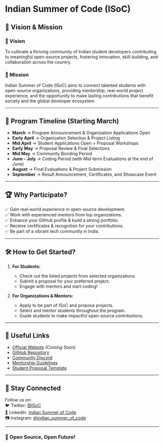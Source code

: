 # Indian Summer of Code (ISoC)

## 🌟 Vision & Mission

### 🎯 Vision
To cultivate a thriving community of Indian student developers contributing to meaningful open-source projects, fostering innovation, skill-building, and collaboration across the country.

### 🚀 Mission
Indian Summer of Code (ISoC) aims to connect talented students with open-source organizations, providing mentorship, real-world project experience, and the opportunity to make lasting contributions that benefit society and the global developer ecosystem.

---

## 📅 Program Timeline (Starting March)

- **March** → Program Announcement & Organization Applications Open
- **Early April** → Organization Selection & Project Listing
- **Mid April** → Student Applications Open + Proposal Workshops
- **Early May** → Proposal Review & Final Selections
- **Mid May** → Community Bonding Period
- **June - July** → Coding Period (with Mid-term Evaluations at the end of June)
- **August** → Final Evaluations & Project Submission
- **September** → Result Announcement, Certificates, and Showcase Event

---

## 🏆 Why Participate?
✅ Gain real-world experience in open-source development.  
✅ Work with experienced mentors from top organizations.  
✅ Enhance your GitHub profile & build a strong portfolio.  
✅ Receive certificates & recognition for your contributions.  
✅ Be part of a vibrant tech community in India.

---

## 🛠 How to Get Started?

1. **For Students:**  
   - Check out the listed projects from selected organizations.  
   - Submit a proposal for your preferred project.  
   - Engage with mentors and start coding!

2. **For Organizations & Mentors:**  
   - Apply to be part of ISoC and propose projects.  
   - Select and mentor students throughout the program.  
   - Guide students to make impactful open-source contributions.

----

## 🔗 Useful Links
- [Official Website](#) *(Coming Soon)*
- [GitHub Repository](#)
- [Community Discord](#)
- [Mentorship Guidelines](#)
- [Student Proposal Template](#)

----

## 📢 Stay Connected
Follow us on:  
🐦 Twitter: [@ISoC](#)  
📘 LinkedIn: [Indian Summer of Code](#)  
📷 Instagram: [@indian_summer_of_code](#)

---

### 💙 Open Source, Open Future!
